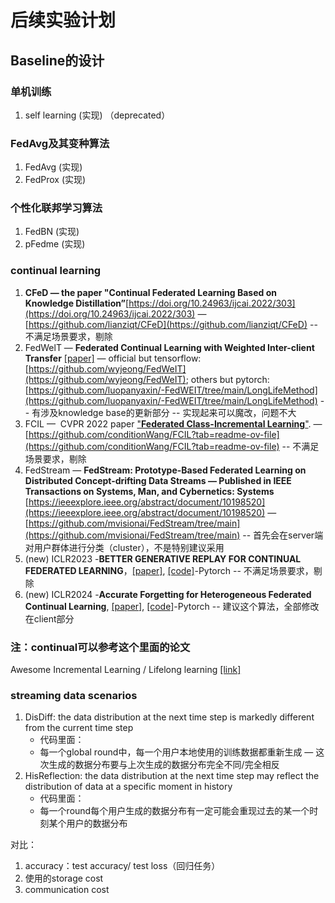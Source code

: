 # 后续实验计划

## Baseline的设计

### 单机训练

1. self learning (实现) （deprecated）

### FedAvg及其变种算法

1. FedAvg (实现)
2. FedProx (实现)

### 个性化联邦学习算法

1. FedBN (实现)
2. pFedme (实现)

### continual learning

1. **CFeD — the paper "Continual Federated Learning Based on Knowledge Distillation”**[https://doi.org/10.24963/ijcai.2022/303](https://doi.org/10.24963/ijcai.2022/303) — [https://github.com/lianziqt/CFeD](https://github.com/lianziqt/CFeD)  -- 不满足场景要求，剔除
2. FedWelT — **Federated Continual Learning with Weighted Inter-client Transfer** [[paper]](https://proceedings.mlr.press/v139/yoon21b.html?ref=https://githubhelp.com) — official but tensorflow: [https://github.com/wyjeong/FedWeIT](https://github.com/wyjeong/FedWeIT); others but pytorch: [https://github.com/luopanyaxin/-FedWEIT/tree/main/LongLifeMethod](https://github.com/luopanyaxin/-FedWEIT/tree/main/LongLifeMethod) -- 有涉及knowledge base的更新部分 -- 实现起来可以魔改，问题不大
3. FCIL —  CVPR 2022 paper ["**Federated Class-Incremental Learning**"](https://cvpr2022.thecvf.com/).  — [https://github.com/conditionWang/FCIL?tab=readme-ov-file](https://github.com/conditionWang/FCIL?tab=readme-ov-file) -- 不满足场景要求，剔除
4. FedStream — **FedStream: Prototype-Based Federated Learning on Distributed Concept-drifting Data Streams — Published in IEEE Transactions on Systems, Man, and Cybernetics: Systems** [https://ieeexplore.ieee.org/abstract/document/10198520](https://ieeexplore.ieee.org/abstract/document/10198520) — [https://github.com/mvisionai/FedStream/tree/main](https://github.com/mvisionai/FedStream/tree/main) -- 首先会在server端对用户群体进行分类（cluster），不是特别建议采用
5. (new) ICLR2023 -**BETTER GENERATIVE REPLAY FOR CONTINUAL FEDERATED LEARNING**，[[paper]](https://arxiv.org/pdf/2302.13001.pdf), [[code]](https://github.com/daiqing98/FedCIL)-Pytorch -- 不满足场景要求，剔除
6. (new) ICLR2024 -**Accurate Forgetting for Heterogeneous Federated Continual Learning**, [[paper]](https://openreview.net/pdf?id=ShQrnAsbPI), [[code]](https://github.com/zaocan666/AF-FCL)-Pytorch -- 建议这个算法，全部修改在client部分

### 注：continual可以参考这个里面的论文

Awesome Incremental Learning / Lifelong learning [[link]](https://github.com/xialeiliu/Awesome-Incremental-Learning)

### streaming data scenarios

1. DisDiff: the data distribution at the next time step is markedly different from the current time step
    - 代码里面：
    - 每一个global round中，每一个用户本地使用的训练数据都重新生成 — 这次生成的数据分布要与上次生成的数据分布完全不同/完全相反
2. HisReflection: the data distribution at the next time step may reflect the distribution of data at a specific moment in history
    - 代码里面：
    - 每一个round每个用户生成的数据分布有一定可能会重现过去的某一个时刻某个用户的数据分布

对比：

1. accuracy：test accuracy/ test loss（回归任务）
2. 使用的storage cost
3. communication cost
